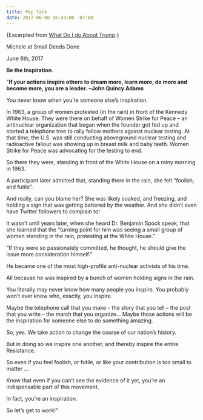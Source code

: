 ```yaml
---
title: Pep Talk
date: 2017-06-08 16:43:00 -07:00
---
```


{Excerpted from [What Do I do About Trump](http://whatdoidoabouttrump.com/2017/06/06/michele-small-deeds-done-weekly-pep-talk-action-list-3/?utm_source=feedburner&utm_medium=email&utm_campaign=Feed%3A+action-hub+%28New+Alerts+from+the+Action+Hub%29):}

Michele at Small Deeds Done 

June 6th, 2017

**Be the Inspiration**.

"**If your actions inspire others to dream more, learn more, do more and become more, you are a leader. ~John Quincy Adams**

You never know when you’re someone else’s inspiration.

In 1963, a group of women protested (in the rain) in front of the Kennedy White House. They were there on behalf of Women Strike for Peace – an antinuclear organization that began when the founder got fed up and started a telephone tree to rally fellow mothers against nuclear testing. At that time, the U.S. was still conducting aboveground nuclear testing and radioactive fallout was showing up in breast milk and baby teeth. Women Strike for Peace was advocating for the testing to end.

So there they were, standing in front of the White House on a rainy morning in 1963.

A participant later admitted that, standing there in the rain, she felt “foolish, and futile”.

And really, can you blame her? She was likely soaked, and freezing, and holding a sign that was getting battered by the weather. And she didn’t even have Twitter followers to complain to!

It wasn’t until years later, when she heard Dr. Benjamin Spock speak, that she learned that the “turning point for him was seeing a small group of women standing in the rain, protesting at the White House.”

“If they were so passionately committed, he thought, he should give the issue more consideration himself.”

He became one of the most high-profile anti-nuclear activists of his time.

All because he was inspired by a bunch of women holding signs in the rain.

You literally may never know how many people you inspire. You probably won’t ever know who, exactly, you inspire.

Maybe the telephone call that you make – the story that you tell – the post that you write – the march that you organize… Maybe those actions will be the inspiration for someone else to do something amazing.

So, yes. We take action to change the course of our nation’s history.

But in doing so we inspire one another, and thereby inspire the entire Resistance.

So even if you feel foolish, or futile, or like your contribution is too small to matter …

Know that even if you can’t see the evidence of it yet, you’re an indispensable part of this movement.

In fact, you’re an inspiration.

So let’s get to work!"